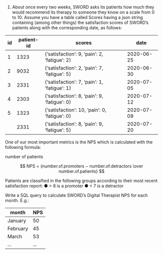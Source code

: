 1) About once every two weeks, SWORD asks its patients how much they would recommend its therapy to someone they know on a scale from 0 to 10. Assume you have a table called Scores having a json string containing (among other things) the satisfaction scores of SWORD’s patients along with the corresponding date, as follows:

| id | patient-id | scores                                        | date       |
|----|------------|-----------------------------------------------|------------|
| 1  | 1323       | {‘satisfaction’: 9, ‘pain’: 2, ‘fatigue’: 2}  | 2020-06-25 |
| 2  | 9032       | {‘satisfaction’: 2, ‘pain’: 7, ‘fatigue’: 5}  | 2020-06-30 |
| 3  | 2331       | {‘satisfaction’: 7, ‘pain’: 1, ‘fatigue’: 1}  | 2020-07-05 |
| 4  | 2303       | {‘satisfaction’: 8, ‘pain’: 9, ‘fatigue’: 0}  | 2020-07-12 |
| 5  | 1323       | {‘satisfaction’: 10, ‘pain’: 0, ‘fatigue’: 0} | 2020-07-09 |
|    | 2331       | {‘satisfaction’: 8, ‘pain’: 9, ‘fatigue’: 5}  | 2020-07-20 |

One of our most important metrics is the NPS which is calculated with the following formula:

number of patients

$$ NPS = {number.of.promoters − number.of.detractors \over number.of.patients} $$

Patients are classified in the following groups according to their most recent satisfaction
report:
● > 8 is a promoter
● < 7 is a detractor

Write a SQL query to calculate SWORD’s Digital Therapist NPS for each month. E.g.:

| month    | NPS |
|----------|-----|
| January  | 50  |
| February | 45  |
| March    | 53  |
| ...      | ... |